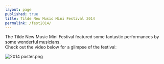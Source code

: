 ```yaml
---
layout: page
published: true
title: Tilde New Music Mini Festival 2014
permalink: /fest2014/
---
```


The Tilde New Music Mini Festival featured some fantastic performances by some wonderful musicians.  
Check out the video below for a glimpse of the festival:

![2014 poster.png]({{site.baseurl}}/images/2014%20poster.png)
